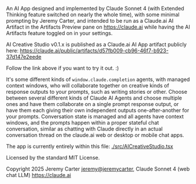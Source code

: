 An AI App designed and implemented by Claude Sonnet 4 (with Extended Thinking feature switched on nearly the whole time), with some minimal prompting by Jeremy Carter, and intended to be run as a Claude.ai AI Artifact in the Artifacts Preview pane on https://claude.ai while having the AI Artifacts feature toggled on in your settings.

AI Creative Studio v0.1.x is published as a Claude.ai AI App artifact publicly here: https://claude.ai/public/artifacts/d57fb009-cb96-46f7-b923-37d147e2eede

Follow the link above if you want to try it out. :)

It's some different kinds of `window.claude.completion` agents, with managed context windows, who will collaborate together on creative kinds of response outputs to your prompts, such as writing stories or other. Choose between several different kinds of Claude AI Agents and choose multiple ones and have them collaborate on a single prompt response output, or have them each giving their own independent outputs one-after-another for your prompts. Conversation state is managed and all agents have context windows, and the prompts happen within a proper stateful chat conversation, similar as chatting with Claude directly in an actual conversation thread on the claude.ai web or desktop or mobile chat apps.

The app is currently entirely within this file: [./src/AICreativeStudio.tsx](./src/AICreativeStudio.tsx)

Licensed by the standard MIT License.

Copyright 2025 Jeremy Carter <jeremy@jeremycarter>, Claude Sonnet 4 (web chat LLM) <https://claude.ai>
